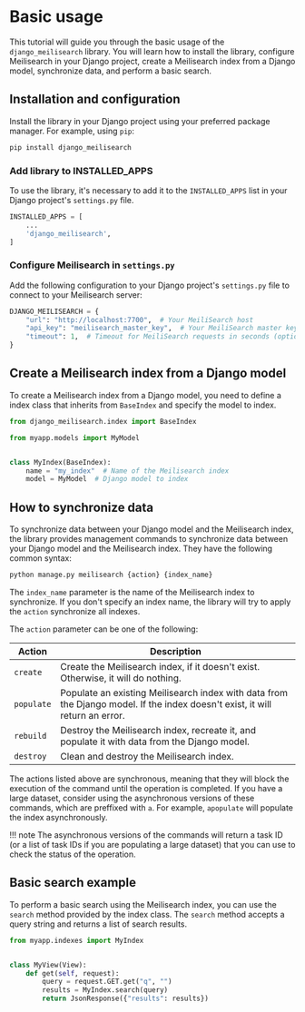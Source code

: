 # Basic usage

This tutorial will guide you through the basic usage of the `django_meilisearch` library. You will learn how to install the library, configure Meilisearch in your Django project, create a Meilisearch index from a Django model, synchronize data, and perform a basic search.

## Installation and configuration

Install the library in your Django project using your preferred package manager. For example, using `pip`:

```bash
pip install django_meilisearch
```

### Add library to INSTALLED_APPS

To use the library, it's necessary to add it to the `INSTALLED_APPS` list in your Django project's `settings.py` file.

```python
INSTALLED_APPS = [
    ...
    'django_meilisearch',
]
```

### Configure Meilisearch in `settings.py`

Add the following configuration to your Django project's `settings.py` file to connect to your Meilisearch server:

```python
DJANGO_MEILISEARCH = {
    "url": "http://localhost:7700",  # Your MeiliSearch host
    "api_key": "meilisearch_master_key",  # Your MeiliSearch master key
    "timeout": 1,  # Timeout for MeiliSearch requests in seconds (optional)
}
```

## Create a Meilisearch index from a Django model

To create a Meilisearch index from a Django model, you need to define a index class that inherits from `BaseIndex` and specify the model to index.

```python
from django_meilisearch.index import BaseIndex

from myapp.models import MyModel


class MyIndex(BaseIndex):
    name = "my_index"  # Name of the Meilisearch index
    model = MyModel  # Django model to index
```

## How to synchronize data

To synchronize data between your Django model and the Meilisearch index, the library provides management commands to synchronize data between your Django model and the Meilisearch index. They have the following common syntax:

```bash
python manage.py meilisearch {action} {index_name} 
```

The `index_name` parameter is the name of the Meilisearch index to synchronize. If you don't specify an index name, the library will try to apply the `action` synchronize all indexes.

The `action` parameter can be one of the following:

| Action | Description |
| --- | --- |
| `create` | Create the Meilisearch index, if it doesn't exist. Otherwise, it will do nothing. |
| `populate` | Populate an existing Meilisearch index with data from the Django model. If the index doesn't exist, it will return an error. |
| `rebuild` | Destroy the Meilisearch index, recreate it, and populate it with data from the Django model. |
| `destroy` | Clean and destroy the Meilisearch index. |

The actions listed above are synchronous, meaning that they will block the execution of the command until the operation is completed. If you have a large dataset, consider using the asynchronous versions of these commands, which are preffixed with `a`. For example, `apopulate` will populate the index asynchronously.

!!! note
    The asynchronous versions of the commands will return a task ID (or a list of task IDs if you are populating a large dataset) that you can use to check the status of the operation.

## Basic search example

To perform a basic search using the Meilisearch index, you can use the `search` method provided by the index class. The `search` method accepts a query string and returns a list of search results.

```python
from myapp.indexes import MyIndex


class MyView(View):
    def get(self, request):
        query = request.GET.get("q", "")
        results = MyIndex.search(query)
        return JsonResponse({"results": results})
```
